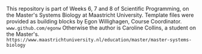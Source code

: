 This repository is part of Weeks 6, 7 and 8 of Scientific Programming, on the Master's Systems Biology at Maastricht University.
Template files were provided as building blocks by Egon Willighagen, Course Coordinator. `www.github.com/egonw`
Otherwise the author is Caroline Collins, a student on the Master's.
`https://www.maastrichtuniversity.nl/education/master/master-systems-biology`
